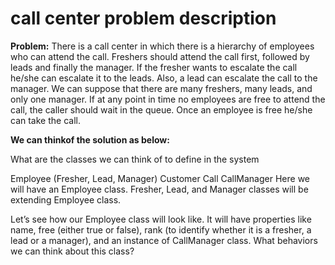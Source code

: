 # call center problem description

**Problem:** There is a call center in which there is a hierarchy of employees who can attend the call. Freshers should
attend the call first, followed by leads and finally the manager. If the fresher wants to escalate the call he/she can
escalate it to the leads. Also, a lead can escalate the call to the manager. We can suppose that there are many freshers,
many leads, and only one manager. If at any point in time no employees are free to attend the call, the caller should wait
in the queue. Once an employee is free he/she can take the call.

**We can thinkof the solution as below:**

What are the classes we can think of to define in the system

Employee (Fresher, Lead, Manager)
Customer
Call
CallManager
Here we will have an Employee class. Fresher, Lead, and Manager classes will be extending Employee class.

Let’s see how our Employee class will look like. It will have properties like name, free (either true or false), rank
(to identify whether it is a fresher, a lead or a manager), and an instance of CallManager class. What behaviors we can
think about this class?
